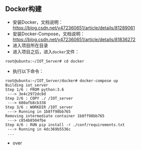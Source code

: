 ## Docker构建
- 安装Docker，文档说明：https://blog.csdn.net/y472360651/article/details/81289061
- 安装Docker-Compose，文档说明：https://blog.csdn.net/y472360651/article/details/81836272
- 进入项目所在目录
- 进入项目之后，进入`docker`文件：
```
root@ubuntu:~/IOT_Server# cd docker
```
- 执行以下命令：
```
root@ubuntu:~/IOT_Server/docker# docker-compose up
Building iot_server
Step 1/6 : FROM python:3.6
 ---> 3e4c2972dc8d
Step 2/6 : COPY ./ /IOT_server
 ---> 680afb8cb338
Step 3/6 : WORKDIR /IOT_server
 ---> Running in 1b8ff98bb765
Removing intermediate container 1b8ff98bb765
 ---> c854b8504fbe
Step 4/6 : RUN pip install -r ./conf/requirements.txt
 ---> Running in 4dc369b5536c
 ...
```
- over
